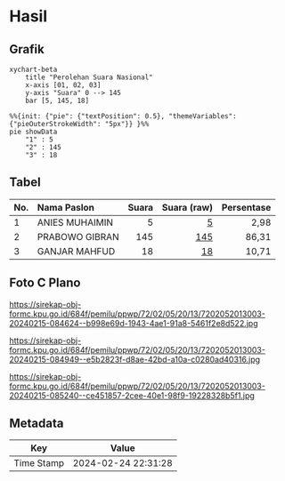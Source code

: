 # Hasil

## Grafik

```mermaid
xychart-beta
    title "Perolehan Suara Nasional"
    x-axis [01, 02, 03]
    y-axis "Suara" 0 --> 145
    bar [5, 145, 18]
```

```mermaid
%%{init: {"pie": {"textPosition": 0.5}, "themeVariables": {"pieOuterStrokeWidth": "5px"}} }%%
pie showData
    "1" : 5
    "2" : 145
    "3" : 18
```

## Tabel

| No. | Nama Paslon    | Suara | Suara (raw) | Persentase |
|:--- |:-------------- | -----:| -----------:| ----------:|
| 1   | ANIES MUHAIMIN | 5     | [5][p-1]    | 2,98       |
| 2   | PRABOWO GIBRAN | 145   | [145][p-2]  | 86,31      |
| 3   | GANJAR MAHFUD  | 18    | [18][p-3]   | 10,71      |


[p-1]: https://github.com/gigit-pemilu/pemilu-2024/blob/main/pilpres/hitung-suara/sub/72-sulawesi-tengah/sub/02-poso/sub/05-pamona-timur/sub/2013-magapu/sub/003-tps/sub/paslon-1.txt
[p-2]: https://github.com/gigit-pemilu/pemilu-2024/blob/main/pilpres/hitung-suara/sub/72-sulawesi-tengah/sub/02-poso/sub/05-pamona-timur/sub/2013-magapu/sub/003-tps/sub/paslon-2.txt
[p-3]: https://github.com/gigit-pemilu/pemilu-2024/blob/main/pilpres/hitung-suara/sub/72-sulawesi-tengah/sub/02-poso/sub/05-pamona-timur/sub/2013-magapu/sub/003-tps/sub/paslon-3.txt

## Foto C Plano

https://sirekap-obj-formc.kpu.go.id/684f/pemilu/ppwp/72/02/05/20/13/7202052013003-20240215-084624--b998e69d-1943-4ae1-91a8-5461f2e8d522.jpg

https://sirekap-obj-formc.kpu.go.id/684f/pemilu/ppwp/72/02/05/20/13/7202052013003-20240215-084949--e5b2823f-d8ae-42bd-a10a-c0280ad40316.jpg

https://sirekap-obj-formc.kpu.go.id/684f/pemilu/ppwp/72/02/05/20/13/7202052013003-20240215-085240--ce451857-2cee-40e1-98f9-19228328b5f1.jpg


## Metadata

| Key        | Value               |
| ---------- | ------------------- |
| Time Stamp | 2024-02-24 22:31:28 |



